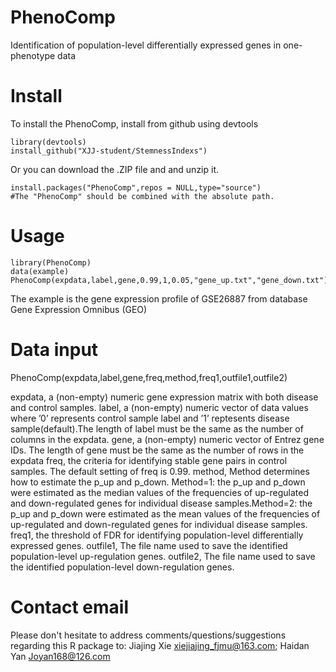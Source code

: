 # PhenoComp
Identification of population-level differentially expressed genes in one-phenotype data

# Install
To install the PhenoComp, install from github using devtools
```
library(devtools)
install_github("XJJ-student/StemnessIndexs")
```
Or you can download the .ZIP file and and unzip it.
```
install.packages("PhenoComp",repos = NULL,type="source")
#The "PhenoComp" should be combined with the absolute path.
```
# Usage
```
library(PhenoComp)
data(example)
PhenoComp(expdata,label,gene,0.99,1,0.05,"gene_up.txt","gene_down.txt")
```
The example is the gene expression profile of GSE26887 from database Gene Expression Omnibus (GEO)
# Data input
PhenoComp(expdata,label,gene,freq,method,freq1,outfile1,outfile2)

expdata, a (non-empty) numeric gene expression matrix with both disease and control samples.
label, a (non-empty) numeric vector of data values where ’0’ represents control sample label and ’1’ reptesents disease sample(default).The length of label must be the same as the number of columns in the expdata.
gene, a (non-empty) numeric vector of Entrez gene IDs. The length of gene must be the same as the number of rows in the expdata
freq, the criteria for identifying stable gene pairs in control samples. The default setting of freq is 0.99.
method, Method determines how to estimate the p_up and p_down. Method=1: the p_up and p_down were estimated as the median values of the frequencies of up-regulated and down-regulated genes for individual disease samples.Method=2: the p_up and p_down were estimated as the mean values of the frequencies of up-regulated and down-regulated genes for individual disease samples.
freq1, the threshold of FDR for identifying population-level differentially expressed genes.
outfile1, The file name used to save the identified population-level up-regulation genes.
outfile2, The file name used to save the identified population-level down-regulation genes.

# Contact email
Please don't hesitate to address comments/questions/suggestions regarding this R package to:
Jiajing Xie <xiejiajing_fjmu@163.com>; Haidan Yan <Joyan168@126.com>
